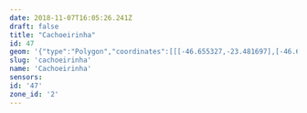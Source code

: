 ```yaml
---
date: 2018-11-07T16:05:26.241Z
draft: false
title: "Cachoeirinha"
id: 47
geom: '{"type":"Polygon","coordinates":[[[-46.655327,-23.481697],[-46.654147,-23.480871],[-46.654241,-23.480552],[-46.654158,-23.480289],[-46.651331,-23.479178],[-46.650902,-23.478908],[-46.650721,-23.477976],[-46.650411,-23.477219],[-46.650546,-23.476325],[-46.650496,-23.475843],[-46.650379,-23.475535],[-46.649898,-23.474729],[-46.649827,-23.473832],[-46.65019,-23.472855],[-46.650365,-23.472568],[-46.651313,-23.471767],[-46.651539,-23.471337],[-46.651466,-23.471219],[-46.650307,-23.4709],[-46.649228,-23.470354],[-46.648539,-23.469898],[-46.646766,-23.469507],[-46.645875,-23.469419],[-46.64628,-23.468633],[-46.646682,-23.46805],[-46.646741,-23.468069],[-46.647573,-23.466444],[-46.647618,-23.466463],[-46.647699,-23.466314],[-46.647894,-23.465939],[-46.647804,-23.465902],[-46.648422,-23.46464],[-46.648474,-23.464582],[-46.648817,-23.464612],[-46.648878,-23.464571],[-46.648681,-23.463912],[-46.64832,-23.463543],[-46.647892,-23.462451],[-46.647685,-23.462297],[-46.647535,-23.461868],[-46.647529,-23.461612],[-46.647349,-23.461215],[-46.647418,-23.460417],[-46.647803,-23.459555],[-46.64834,-23.458891],[-46.648503,-23.458825],[-46.648564,-23.45846],[-46.648758,-23.457958],[-46.648888,-23.456852],[-46.649261,-23.456545],[-46.649801,-23.455706],[-46.651055,-23.454795],[-46.652273,-23.454144],[-46.652269,-23.453617],[-46.652196,-23.453556],[-46.652116,-23.45316],[-46.651778,-23.451033],[-46.651841,-23.450825],[-46.652222,-23.450338],[-46.652908,-23.449042],[-46.652838,-23.44884],[-46.65224,-23.448408],[-46.652139,-23.448157],[-46.652178,-23.447827],[-46.652395,-23.4474],[-46.652301,-23.446649],[-46.652449,-23.446387],[-46.652642,-23.446249],[-46.653553,-23.446185],[-46.653842,-23.44603],[-46.654248,-23.444841],[-46.654148,-23.444322],[-46.653459,-23.443478],[-46.653406,-23.443191],[-46.654128,-23.442125],[-46.654312,-23.44106],[-46.654838,-23.440158],[-46.65497,-23.439689],[-46.654482,-23.438532],[-46.654183,-23.438136],[-46.653711,-23.437869],[-46.652697,-23.437549],[-46.65226,-23.43711],[-46.652003,-23.436636],[-46.651874,-23.436014],[-46.651764,-23.435772],[-46.651191,-23.435208],[-46.651093,-23.434979],[-46.651069,-23.434504],[-46.651085,-23.432849],[-46.651192,-23.43245],[-46.651574,-23.431789],[-46.652986,-23.430619],[-46.653248,-23.430626],[-46.654028,-23.430858],[-46.654491,-23.430794],[-46.654693,-23.430635],[-46.655262,-23.430806],[-46.655761,-23.430795],[-46.656025,-23.430752],[-46.656987,-23.43031],[-46.65757,-23.429649],[-46.658359,-23.428452],[-46.658551,-23.428033],[-46.658594,-23.427673],[-46.658505,-23.426971],[-46.658563,-23.426714],[-46.65881,-23.426556],[-46.660063,-23.426434],[-46.660411,-23.426105],[-46.660979,-23.425326],[-46.661729,-23.42485],[-46.661964,-23.424813],[-46.662918,-23.424854],[-46.663601,-23.424609],[-46.664382,-23.423932],[-46.665136,-23.422987],[-46.665411,-23.422485],[-46.666459,-23.421021],[-46.666641,-23.420537],[-46.666989,-23.420182],[-46.667364,-23.4201],[-46.66756,-23.419985],[-46.668098,-23.419334],[-46.668702,-23.418823],[-46.669508,-23.418506],[-46.669841,-23.418446],[-46.670174,-23.418532],[-46.671296,-23.419181],[-46.6717,-23.419167],[-46.672388,-23.41896],[-46.672826,-23.418607],[-46.673153,-23.418434],[-46.674178,-23.41808],[-46.674757,-23.417599],[-46.674908,-23.41732],[-46.675159,-23.4171],[-46.675613,-23.417039],[-46.67542,-23.416564],[-46.675412,-23.416285],[-46.675613,-23.416035],[-46.676697,-23.415102],[-46.677096,-23.414953],[-46.677615,-23.414993],[-46.677188,-23.415926],[-46.677355,-23.416962],[-46.677394,-23.417844],[-46.677362,-23.418075],[-46.67694,-23.419018],[-46.676792,-23.41925],[-46.676512,-23.419499],[-46.676073,-23.419638],[-46.675946,-23.419735],[-46.675876,-23.420328],[-46.675943,-23.42078],[-46.674744,-23.422123],[-46.67403,-23.423302],[-46.673981,-23.423994],[-46.673855,-23.42426],[-46.672363,-23.426104],[-46.67171,-23.426858],[-46.671396,-23.427153],[-46.67116,-23.427273],[-46.670984,-23.427279],[-46.670271,-23.427099],[-46.670044,-23.427111],[-46.669944,-23.427214],[-46.669708,-23.428567],[-46.669462,-23.429472],[-46.669302,-23.429703],[-46.669048,-23.429961],[-46.668843,-23.430034],[-46.667493,-23.429894],[-46.666917,-23.429754],[-46.666063,-23.429304],[-46.665356,-23.42908],[-46.664924,-23.429008],[-46.664317,-23.429421],[-46.664183,-23.42959],[-46.663681,-23.430547],[-46.663505,-23.43143],[-46.663947,-23.432616],[-46.664175,-23.432973],[-46.664409,-23.433156],[-46.664746,-23.433319],[-46.665115,-23.433409],[-46.666235,-23.433401],[-46.666933,-23.433685],[-46.667651,-23.43387],[-46.668453,-23.434394],[-46.669061,-23.434905],[-46.669119,-23.435241],[-46.668946,-23.435629],[-46.668917,-23.435925],[-46.66901,-23.436406],[-46.669465,-23.437277],[-46.669742,-23.438018],[-46.670364,-23.439016],[-46.670414,-23.439384],[-46.670339,-23.439497],[-46.670053,-23.439628],[-46.669736,-23.440071],[-46.669736,-23.440799],[-46.669957,-23.441011],[-46.670125,-23.441404],[-46.670964,-23.442279],[-46.67134,-23.442434],[-46.671835,-23.442517],[-46.672025,-23.442641],[-46.672023,-23.443286],[-46.671841,-23.444139],[-46.672371,-23.444363],[-46.672475,-23.44449],[-46.672374,-23.444728],[-46.672207,-23.444847],[-46.672178,-23.444939],[-46.672441,-23.445507],[-46.672488,-23.446392],[-46.672621,-23.446539],[-46.673233,-23.446851],[-46.67352,-23.447354],[-46.6743,-23.448408],[-46.674599,-23.449289],[-46.675093,-23.449976],[-46.67549,-23.450373],[-46.675332,-23.450632],[-46.675514,-23.450728],[-46.675191,-23.451085],[-46.674301,-23.452402],[-46.674193,-23.452844],[-46.674216,-23.453039],[-46.675244,-23.455816],[-46.675264,-23.456218],[-46.675118,-23.456915],[-46.675221,-23.457633],[-46.675147,-23.458173],[-46.673833,-23.459727],[-46.673305,-23.460232],[-46.673037,-23.460932],[-46.672797,-23.462832],[-46.672603,-23.463514],[-46.672293,-23.464121],[-46.670701,-23.466293],[-46.670442,-23.466915],[-46.670295,-23.467816],[-46.670306,-23.468345],[-46.670604,-23.469944],[-46.670633,-23.470397],[-46.670212,-23.474442],[-46.670388,-23.474891],[-46.670554,-23.4751],[-46.670784,-23.475286],[-46.671817,-23.475779],[-46.672355,-23.476131],[-46.672679,-23.476715],[-46.673476,-23.4793],[-46.673621,-23.480041],[-46.673078,-23.480143],[-46.673036,-23.482215],[-46.667351,-23.481562],[-46.666633,-23.481919],[-46.665885,-23.48204],[-46.665517,-23.482179],[-46.664232,-23.483047],[-46.662789,-23.48325],[-46.66187,-23.482063],[-46.661045,-23.482248],[-46.660728,-23.482406],[-46.660307,-23.482748],[-46.659628,-23.483517],[-46.659394,-23.483678],[-46.65925,-23.483707],[-46.656023,-23.481803],[-46.655716,-23.481702],[-46.655327,-23.481697]]]}'
slug: 'cachoeirinha'
name: 'Cachoeirinha'
sensors:
id: '47'
zone_id: '2'
---
```

		
